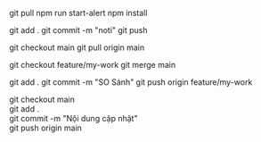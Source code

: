 git pull
npm run start-alert
npm install

git add .
git commit -m "noti"
git push

git checkout main
git pull origin main

git checkout feature/my-work
git merge main

git add .
git commit -m "SO Sánh"
git push origin feature/my-work

git checkout main  
git add .  
git commit -m "Nội dung cập nhật"  
git push origin main
